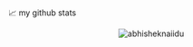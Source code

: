 
📈 my github stats

<p align="center"> <img src="https://github-readme-stats.vercel.app/api?username=Umair-Ali-01&show_icons=true&theme=gotham" alt="abhisheknaiidu" />
<!--
**Umair-Ali-01/Umair-Ali-01** is a ✨ _special_ ✨ repository because its `README.md` (this file) appears on your GitHub profile.

Here are some ideas to get you started:

- 🔭 I’m currently working on ..
- 🌱 I’m currently learning ...
- 👯 I’m looking to collaborate on ...
- 🤔 I’m looking for help with ...
- 💬 Ask me about ...
- 📫 How to reach me: ...
- 😄 Pronouns: ...
- ⚡ Fun fact: ...
-->
